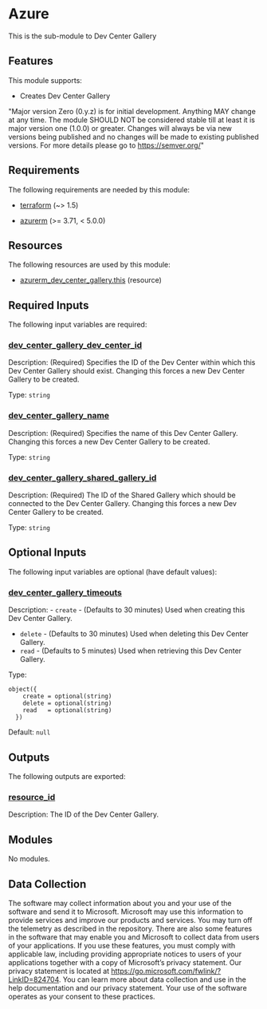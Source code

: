 <!-- BEGIN_TF_DOCS -->
# Azure

This is the sub-module to Dev Center Gallery

## Features

This module supports:

- Creates Dev Center Gallery

"Major version Zero (0.y.z) is for initial development. Anything MAY change at any time. The module SHOULD NOT be considered stable till at least it is major version one (1.0.0) or greater. Changes will always be via new versions being published and no changes will be made to existing published versions. For more details please go to <https://semver.org/>"

<!-- markdownlint-disable MD033 -->
## Requirements

The following requirements are needed by this module:

- <a name="requirement_terraform"></a> [terraform](#requirement\_terraform) (~> 1.5)

- <a name="requirement_azurerm"></a> [azurerm](#requirement\_azurerm) (>= 3.71, < 5.0.0)

## Resources

The following resources are used by this module:

- [azurerm_dev_center_gallery.this](https://registry.terraform.io/providers/hashicorp/azurerm/latest/docs/resources/dev_center_gallery) (resource)

<!-- markdownlint-disable MD013 -->
## Required Inputs

The following input variables are required:

### <a name="input_dev_center_gallery_dev_center_id"></a> [dev\_center\_gallery\_dev\_center\_id](#input\_dev\_center\_gallery\_dev\_center\_id)

Description: (Required) Specifies the ID of the Dev Center within which this Dev Center Gallery should exist. Changing this forces a new Dev Center Gallery to be created.

Type: `string`

### <a name="input_dev_center_gallery_name"></a> [dev\_center\_gallery\_name](#input\_dev\_center\_gallery\_name)

Description: (Required) Specifies the name of this Dev Center Gallery. Changing this forces a new Dev Center Gallery to be created.

Type: `string`

### <a name="input_dev_center_gallery_shared_gallery_id"></a> [dev\_center\_gallery\_shared\_gallery\_id](#input\_dev\_center\_gallery\_shared\_gallery\_id)

Description: (Required) The ID of the Shared Gallery which should be connected to the Dev Center Gallery. Changing this forces a new Dev Center Gallery to be created.

Type: `string`

## Optional Inputs

The following input variables are optional (have default values):

### <a name="input_dev_center_gallery_timeouts"></a> [dev\_center\_gallery\_timeouts](#input\_dev\_center\_gallery\_timeouts)

Description: - `create` - (Defaults to 30 minutes) Used when creating this Dev Center Gallery.
- `delete` - (Defaults to 30 minutes) Used when deleting this Dev Center Gallery.
- `read` - (Defaults to 5 minutes) Used when retrieving this Dev Center Gallery.

Type:

```hcl
object({
    create = optional(string)
    delete = optional(string)
    read   = optional(string)
  })
```

Default: `null`

## Outputs

The following outputs are exported:

### <a name="output_resource_id"></a> [resource\_id](#output\_resource\_id)

Description: The ID of the Dev Center Gallery.

## Modules

No modules.

<!-- markdownlint-disable-next-line MD041 -->
## Data Collection

The software may collect information about you and your use of the software and send it to Microsoft. Microsoft may use this information to provide services and improve our products and services. You may turn off the telemetry as described in the repository. There are also some features in the software that may enable you and Microsoft to collect data from users of your applications. If you use these features, you must comply with applicable law, including providing appropriate notices to users of your applications together with a copy of Microsoft’s privacy statement. Our privacy statement is located at <https://go.microsoft.com/fwlink/?LinkID=824704>. You can learn more about data collection and use in the help documentation and our privacy statement. Your use of the software operates as your consent to these practices.
<!-- END_TF_DOCS -->